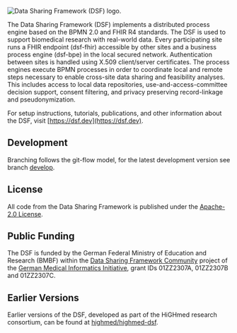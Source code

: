 ![Data Sharing Framework (DSF) logo.](dsf-fhir/dsf-fhir-server/src/main/resources/static/logo.svg)

The Data Sharing Framework (DSF) implements a distributed process engine based on the BPMN 2.0 and FHIR R4 standards. The DSF is used to support biomedical research with real-world data. Every participating site runs a FHIR endpoint (dsf-fhir) accessible by other sites and a business process engine (dsf-bpe) in the local secured network. Authentication between sites is handled using X.509 client/server certificates. The process engines execute BPMN processes in order to coordinate local and remote steps necessary to enable cross-site data sharing and feasibility analyses. This includes access to local data repositories, use-and-access-committee decision support, consent filtering, and privacy preserving record-linkage and pseudonymization.  

For setup instructions, tutorials, publications, and other information about the DSF, visit [https://dsf.dev](https://dsf.dev).

## Development
Branching follows the git-flow model, for the latest development version see branch [develop](https://github.com/datasharingframework/dsf/tree/develop).

## License
All code from the Data Sharing Framework is published under the [Apache-2.0 License](LICENSE).

## Public Funding
The DSF is funded by the German Federal Ministry of Education and Research (BMBF) within the [Data Sharing Framework Community](https://www.gesundheitsforschung-bmbf.de/de/dsf-medizininformatik-struktur-data-sharing-framework-community-16133.php) project of the [German Medical Informatics Initiative](https://www.medizininformatik-initiative.de/en/start), grant IDs 01ZZ2307A, 01ZZ2307B and 01ZZ2307C.

## Earlier Versions
Earlier versions of the DSF, developed as part of the HiGHmed research consortium, can be found at [highmed/highmed-dsf](https://github.com/highmed/highmed-dsf).